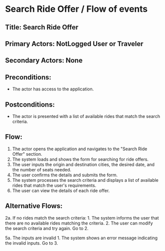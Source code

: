 # Search Ride Offer / Flow of events

## Title: Search Ride Offer

## Primary Actors: NotLogged User or Traveler
## Secondary Actors: None

## Preconditions:
- The actor has access to the application.

## Postconditions:
- The actor is presented with a list of available rides that match the search criteria.

## Flow:
1. The actor opens the application and navigates to the "Search Ride Offer" section.
2. The system loads and shows the form for searching for ride offers.
3. The user inputs the origin and destination cities, the desired date, and the number of seats needed.
4. The user confirms the details and submits the form.
5. The system processes the search criteria and displays a list of available rides that match the user's requirements.
6. The user can view the details of each ride offer.

## Alternative Flows:
2a. If no rides match the search criteria:
    1. The system informs the user that there are no available rides matching the criteria.
    2. The user can modify the search criteria and try again. Go to 2.

5a. The inputs are invalid
    1.  The system shows an error message indicating the invalid inputs. Go to 3.